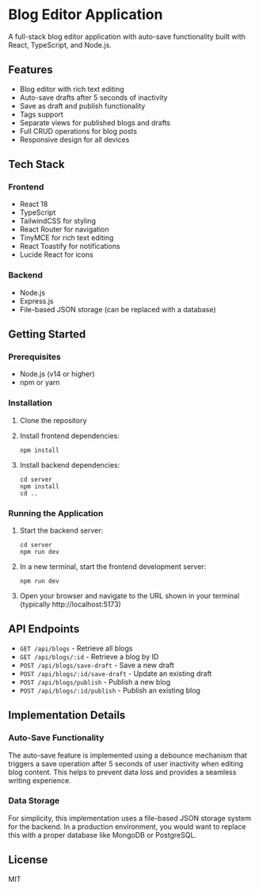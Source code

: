 # Blog Editor Application

A full-stack blog editor application with auto-save functionality built with React, TypeScript, and Node.js.

## Features

- Blog editor with rich text editing
- Auto-save drafts after 5 seconds of inactivity
- Save as draft and publish functionality
- Tags support
- Separate views for published blogs and drafts
- Full CRUD operations for blog posts
- Responsive design for all devices

## Tech Stack

### Frontend
- React 18
- TypeScript
- TailwindCSS for styling
- React Router for navigation
- TinyMCE for rich text editing
- React Toastify for notifications
- Lucide React for icons

### Backend
- Node.js
- Express.js
- File-based JSON storage (can be replaced with a database)

## Getting Started

### Prerequisites

- Node.js (v14 or higher)
- npm or yarn

### Installation

1. Clone the repository

2. Install frontend dependencies:
   ```
   npm install
   ```

3. Install backend dependencies:
   ```
   cd server
   npm install
   cd ..
   ```

### Running the Application

1. Start the backend server:
   ```
   cd server
   npm run dev
   ```

2. In a new terminal, start the frontend development server:
   ```
   npm run dev
   ```

3. Open your browser and navigate to the URL shown in your terminal (typically http://localhost:5173)

## API Endpoints

- `GET /api/blogs` - Retrieve all blogs
- `GET /api/blogs/:id` - Retrieve a blog by ID
- `POST /api/blogs/save-draft` - Save a new draft
- `POST /api/blogs/:id/save-draft` - Update an existing draft
- `POST /api/blogs/publish` - Publish a new blog
- `POST /api/blogs/:id/publish` - Publish an existing blog

## Implementation Details

### Auto-Save Functionality

The auto-save feature is implemented using a debounce mechanism that triggers a save operation after 5 seconds of user inactivity when editing blog content. This helps to prevent data loss and provides a seamless writing experience.

### Data Storage

For simplicity, this implementation uses a file-based JSON storage system for the backend. In a production environment, you would want to replace this with a proper database like MongoDB or PostgreSQL.

## License

MIT
